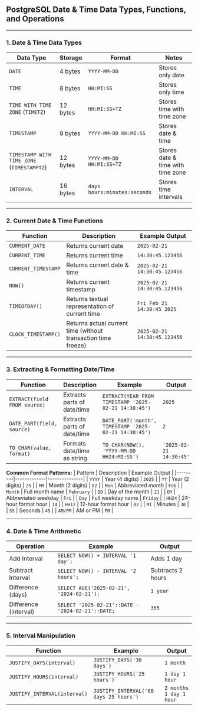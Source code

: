 ## **PostgreSQL Date & Time Data Types, Functions, and Operations**  

---

### **1. Date & Time Data Types**  
| Data Type | Storage | Format | Notes |
|-----------|--------|--------|-------|
| `DATE` | 4 bytes | `YYYY-MM-DD` | Stores only date |
| `TIME` | 8 bytes | `HH:MI:SS` | Stores only time |
| `TIME WITH TIME ZONE` (`TIMETZ`) | 12 bytes | `HH:MI:SS+TZ` | Stores time with time zone |
| `TIMESTAMP` | 8 bytes | `YYYY-MM-DD HH:MI:SS` | Stores date & time |
| `TIMESTAMP WITH TIME ZONE` (`TIMESTAMPTZ`) | 12 bytes | `YYYY-MM-DD HH:MI:SS+TZ` | Stores date & time with time zone |
| `INTERVAL` | 16 bytes | `days hours:minutes:seconds` | Stores time intervals |

---

### **2. Current Date & Time Functions**  
| Function | Description | Example Output |
|----------|-------------|---------------|
| `CURRENT_DATE` | Returns current date | `2025-02-21` |
| `CURRENT_TIME` | Returns current time | `14:30:45.123456` |
| `CURRENT_TIMESTAMP` | Returns current date & time | `2025-02-21 14:30:45.123456` |
| `NOW()` | Returns current timestamp | `2025-02-21 14:30:45.123456` |
| `TIMEOFDAY()` | Returns textual representation of current time | `Fri Feb 21 14:30:45 2025` |
| `CLOCK_TIMESTAMP()` | Returns actual current time (without transaction time freeze) | `2025-02-21 14:30:45.123456` |

---

### **3. Extracting & Formatting Date/Time**  
| Function | Description | Example | Output |
|----------|-------------|---------|--------|
| `EXTRACT(field FROM source)` | Extracts parts of date/time | `EXTRACT(YEAR FROM TIMESTAMP '2025-02-21 14:30:45')` | `2025` |
| `DATE_PART(field, source)` | Extracts parts of date/time | `DATE_PART('month', TIMESTAMP '2025-02-21 14:30:45')` | `2` |
| `TO_CHAR(value, format)` | Formats date/time as string | `TO_CHAR(NOW(), 'YYYY-MM-DD HH24:MI:SS')` | `'2025-02-21 14:30:45'` |

**Common Format Patterns:**
| Pattern | Description | Example Output |
|---------|-------------|---------------|
| `YYYY` | Year (4 digits) | `2025` |
| `YY` | Year (2 digits) | `25` |
| `MM` | Month (2 digits) | `02` |
| `Mon` | Abbreviated month | `Feb` |
| `Month` | Full month name | `February` |
| `DD` | Day of the month | `21` |
| `DY` | Abbreviated weekday | `Fri` |
| `Day` | Full weekday name | `Friday` |
| `HH24` | 24-hour format hour | `14` |
| `HH12` | 12-hour format hour | `02` |
| `MI` | Minutes | `30` |
| `SS` | Seconds | `45` |
| `AM/PM` | AM or PM | `PM` |

---

### **4. Date & Time Arithmetic**  
| Operation | Example | Output |
|-----------|---------|--------|
| Add Interval | `SELECT NOW() + INTERVAL '1 day';` | Adds 1 day |
| Subtract Interval | `SELECT NOW() - INTERVAL '2 hours';` | Subtracts 2 hours |
| Difference (days) | `SELECT AGE('2025-02-21', '2024-02-21');` | `1 year` |
| Difference (interval) | `SELECT '2025-02-21'::DATE - '2024-02-21'::DATE;` | `365` |

---

### **5. Interval Manipulation**  
| Function | Example | Output |
|----------|---------|--------|
| `JUSTIFY_DAYS(interval)` | `JUSTIFY_DAYS('30 days')` | `1 month` |
| `JUSTIFY_HOURS(interval)` | `JUSTIFY_HOURS('25 hours')` | `1 day 1 hour` |
| `JUSTIFY_INTERVAL(interval)` | `JUSTIFY_INTERVAL('60 days 25 hours')` | `2 months 1 day 1 hour` |
